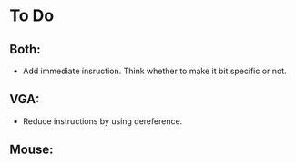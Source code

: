 # To Do

## Both:
- Add immediate insruction. Think whether to make it bit specific or not.

## VGA:
- Reduce instructions by using dereference.

## Mouse:
